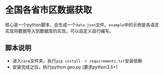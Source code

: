 # 全国各省市区数据获取

核心是一个python脚本，会生成一个`data.json`文件。`example`中的示例是各语言实现将数据导入到数据库的实现，可以自定义自行编写。

## 脚本说明

* 进入`core`文件夹，执行`pip install -r requirements.txt`安装依赖
* 安装完成之后，执行python geo.py (要求python3.5+)